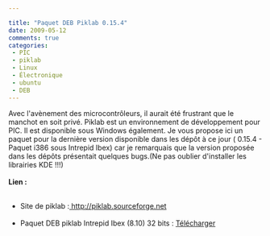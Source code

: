 ```yaml
---

title: "Paquet DEB Piklab 0.15.4"
date: 2009-05-12
comments: true
categories:
 - PIC
 - piklab
 - Linux
 - Électronique
 - ubuntu
 - DEB
---
```


<div class='post'>
Avec l'avènement des microcontrôleurs, il aurait été frustrant que le manchot en soit privé. Piklab est un environnement de développement pour PIC. Il est disponible sous Windows également. Je vous propose ici un paquet pour la dernière version disponible dans les dépôt à ce jour ( 0.15.4 - Paquet i386 sous Intrepid Ibex) car je remarquais que la version proposée dans les dépôts présentait quelques bugs.(Ne pas oublier d'installer les librairies KDE !!!)<br/><br/><strong>Lien :</strong><br/><ul><br/>	<li>Site de piklab :<a href="http://piklab.sourceforge.net"> http://piklab.sourceforge.net</a></li><br/>	<li>Paquet DEB piklab Intrepid Ibex (8.10) 32 bits : <a href="http://yageek.free.fr//wp-content/uploads/2009/05/piklab_0.15.4-1_i386.deb">Télécharger</a></li><br/></ul></div>

